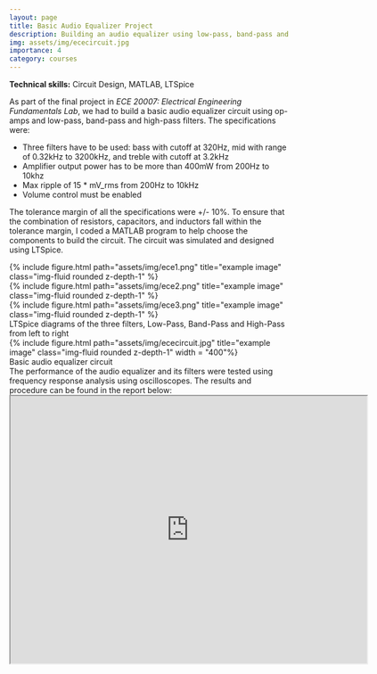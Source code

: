 ```yaml
---
layout: page
title: Basic Audio Equalizer Project
description: Building an audio equalizer using low-pass, band-pass and high-pass filters
img: assets/img/ececircuit.jpg
importance: 4
category: courses
---
```

**Technical skills:** Circuit Design, MATLAB, LTSpice

As part of the final project in _ECE 20007: Electrical Engineering Fundamentals Lab_, we had to build a basic audio equalizer circuit using op-amps and low-pass, band-pass and high-pass filters. The specifications were: 

* Three filters have to be used: bass with cutoff at 320Hz, mid with range of 0.32kHz to 3200kHz, and treble with cutoff at 3.2kHz
* Amplifier output power has to be more than 400mW from 200Hz to 10khz
* Max ripple of 15 * mV_rms from 200Hz to 10kHz
* Volume control must be enabled

The tolerance margin of all the specifications were +/- 10%. To ensure that the combination of resistors, capacitors, and inductors fall within the tolerance margin, I coded a MATLAB program to help choose the components to build the circuit. The circuit was simulated and designed using LTSpice. 

<div class="row">
    <div class="col-sm mt-3 mt-md-0">
        {% include figure.html path="assets/img/ece1.png" title="example image" class="img-fluid rounded z-depth-1" %}
    </div>
    <div class="col-sm mt-3 mt-md-0">
        {% include figure.html path="assets/img/ece2.png" title="example image" class="img-fluid rounded z-depth-1" %}
    </div>
    <div class="col-sm mt-3 mt-md-0">
        {% include figure.html path="assets/img/ece3.png" title="example image" class="img-fluid rounded z-depth-1" %}
    </div>
</div>
<div class="caption">
    LTSpice diagrams of the three filters, Low-Pass, Band-Pass and High-Pass from left to right
</div>

<div class="row">
    <div class="col-sm mt-3 mt-md-0">
        {% include figure.html path="assets/img/ececircuit.jpg" title="example image" class="img-fluid rounded z-depth-1" width = "400"%}
    </div>
</div>
<div class="caption">
    Basic audio equalizer circuit
</div>
The performance of the audio equalizer and its filters were tested using frequency response analysis using oscilloscopes. The results and procedure can be found in the report below: 

<iframe src="https://drive.google.com/file/d/1cTskAPL3wwVmm7B5TbqlOMrozPJRdkUu/preview" width="640" height="480" allow="autoplay"></iframe>
